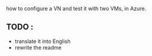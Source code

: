 how to configure a VN and test it with two VMs, in Azure. 

## TODO :
* translate it into English
* rewrite the readme
